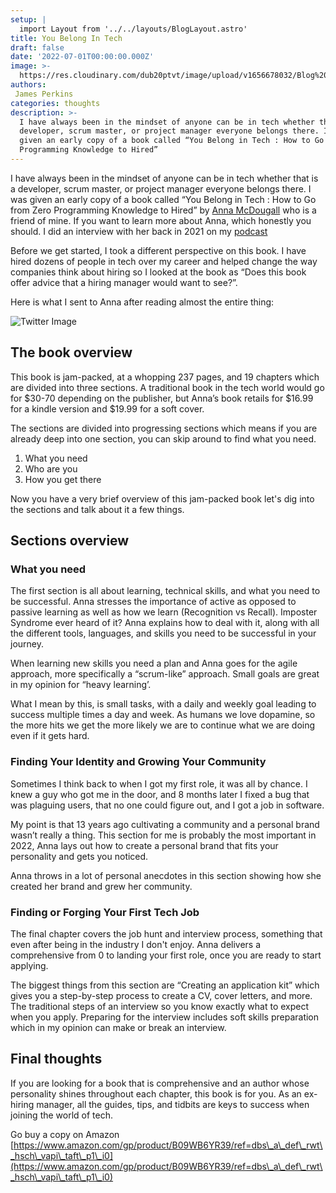 ```yaml
---
setup: |
  import Layout from '../../layouts/BlogLayout.astro'
title: You Belong In Tech
draft: false
date: '2022-07-01T00:00:00.000Z'
image: >-
  https://res.cloudinary.com/dub20ptvt/image/upload/v1656678032/Blog%20Posts/you-belong-in-tech/vof2ydh1rrorusedmc04.png
authors:
 James Perkins
categories: thoughts
description: >-
  I have always been in the mindset of anyone can be in tech whether that is a
  developer, scrum master, or project manager everyone belongs there. I was
  given an early copy of a book called “You Belong in Tech : How to Go from Zero
  Programming Knowledge to Hired”
---
```


I have always been in the mindset of anyone can be in tech whether that is a developer, scrum master, or project manager everyone belongs there. I was given an early copy of a book called “You Belong in Tech : How to Go from Zero Programming Knowledge to Hired” by [Anna McDougall](https://twitter.com/AnnaJMcDougall) who is a friend of mine. If you want to learn more about Anna, which honestly you should. I did an interview with her back in 2021 on my [podcast](https://developershangoutpodcast.com/episodes/anna-mcdougall)

Before we get started, I took a different perspective on this book. I have hired dozens of people in tech over my career and helped change the way companies think about hiring so I looked at the book as “Does this book offer advice that a hiring manager would want to see?”.

Here is what I sent to Anna after reading almost the entire thing:

![Twitter Image](https://res.cloudinary.com/dub20ptvt/image/upload/v1656677570/Blog%20Posts/you-belong-in-tech/hlxqnbj1ugsjqv1kqp5n.png "")

## The book overview

This book is jam-packed, at a whopping 237 pages, and 19 chapters which are divided into three sections. A traditional book in the tech world would go for $30-70 depending on the publisher, but Anna’s book retails for $16.99 for a kindle version and $19.99 for a soft cover.

The sections are divided into progressing sections which means if you are already deep into one section, you can skip around to find what you need.

1.  What you need
2.  Who are you
3.  How you get there

Now you have a very brief overview of this jam-packed book let's dig into the sections and talk about it a few things.

## Sections overview

### What you need

The first section is all about learning, technical skills, and what you need to be successful.  Anna stresses the importance of active as opposed to passive learning as well as how we learn (Recognition vs Recall). Imposter Syndrome ever heard of it? Anna explains how to deal with it, along with all the different tools, languages, and skills you need to be successful in your journey.

When learning new skills you need a plan and Anna goes for the agile approach, more specifically a “scrum-like” approach. Small goals are great in my opinion for “heavy learning’.

What I mean by this, is small tasks, with a daily and weekly goal leading to success multiple times a day and week. As humans we love dopamine, so the more hits we get the more likely we are to continue what we are doing even if it gets hard.

### Finding Your Identity and Growing Your Community

Sometimes I think back to when I got my first role, it was all by chance. I knew a guy who got me in the door, and 8 months later I fixed a bug that was plaguing users, that no one could figure out,  and I got a job in software.

My point is that 13 years ago cultivating a community and a personal brand wasn’t really a thing. This section for me is probably the most important in 2022, Anna lays out how to create a personal brand that fits your personality and gets you noticed.

Anna throws in a lot of personal anecdotes in this section showing how she created her brand and grew her community.

### Finding or Forging Your First Tech Job

The final chapter covers the job hunt and interview process, something that even after being in the industry I don't enjoy. Anna delivers a comprehensive from 0 to landing your first role, once you are ready to start applying.

The biggest things from this section are “Creating an application kit” which gives you a step-by-step process to create a CV, cover letters, and more. The traditional steps of an interview so you know exactly what to expect when you apply. Preparing for the interview includes soft skills preparation which in my opinion can make or break an interview.

## Final thoughts

If you are looking for a book that is comprehensive and an author whose personality shines throughout each chapter, this book is for you. As an ex-hiring manager, all the guides, tips, and tidbits are keys to success when joining the world of tech.

Go buy a copy on Amazon [https://www.amazon.com/gp/product/B09WB6YR39/ref=dbs\_a\_def\_rwt\_hsch\_vapi\_taft\_p1\_i0](https://www.amazon.com/gp/product/B09WB6YR39/ref=dbs\_a\_def\_rwt\_hsch\_vapi\_taft\_p1\_i0)
